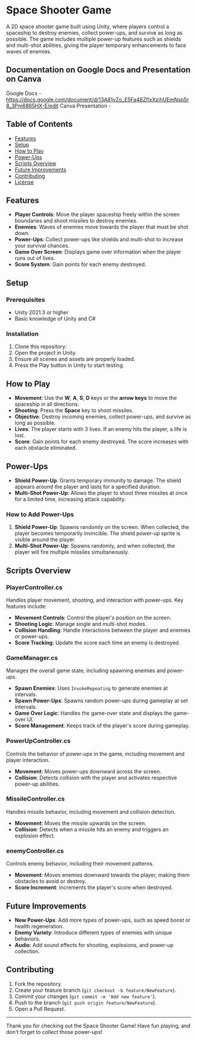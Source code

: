 # Space Shooter Game

A 2D space shooter game built using Unity, where players control a spaceship to destroy enemies, collect power-ups, and survive as long as possible. The game includes multiple power-up features such as shields and multi-shot abilities, giving the player temporary enhancements to face waves of enemies.

## Documentation on Google Docs and Presentation on Canva
Google Docs - https://docs.google.com/document/d/13A81vZo_E5Fa48ZfIxXzjhUEmNsp5r8_3Pm6865HX-E/edit
Canva Presentation - 
## Table of Contents

- [Features](#features)
- [Setup](#setup)
- [How to Play](#how-to-play)
- [Power-Ups](#power-ups)
- [Scripts Overview](#scripts-overview)
- [Future Improvements](#future-improvements)
- [Contributing](#contributing)
- [License](#license)

## Features

- **Player Controls**: Move the player spaceship freely within the screen boundaries and shoot missiles to destroy enemies.
- **Enemies**: Waves of enemies move towards the player that must be shot down.
- **Power-Ups**: Collect power-ups like shields and multi-shot to increase your survival chances.
- **Game Over Screen**: Displays game over information when the player runs out of lives.
- **Score System**: Gain points for each enemy destroyed.

## Setup

### Prerequisites

- Unity 2021.3 or higher
- Basic knowledge of Unity and C#

### Installation

1. Clone this repository:
2. Open the project in Unity.
3. Ensure all scenes and assets are properly loaded.
4. Press the Play button in Unity to start testing.

## How to Play

- **Movement**: Use the **W**, **A**, **S**, **D** keys or the **arrow keys** to move the spaceship in all directions.
- **Shooting**: Press the **Space** key to shoot missiles.
- **Objective**: Destroy incoming enemies, collect power-ups, and survive as long as possible.
- **Lives**: The player starts with 3 lives. If an enemy hits the player, a life is lost.
- **Score**: Gain points for each enemy destroyed. The score increases with each obstacle eliminated.

## Power-Ups

- **Shield Power-Up**: Grants temporary immunity to damage. The shield appears around the player and lasts for a specified duration.
- **Multi-Shot Power-Up**: Allows the player to shoot three missiles at once for a limited time, increasing attack capability.

### How to Add Power-Ups

1. **Shield Power-Up**: Spawns randomly on the screen. When collected, the player becomes temporarily invincible. The shield power-up sprite is visible around the player.
2. **Multi-Shot Power-Up**: Spawns randomly, and when collected, the player will fire multiple missiles simultaneously.

## Scripts Overview

### PlayerController.cs

Handles player movement, shooting, and interaction with power-ups. Key features include:

- **Movement Controls**: Control the player's position on the screen.
- **Shooting Logic**: Manage single and multi-shot modes.
- **Collision Handling**: Handle interactions between the player and enemies or power-ups.
- **Score Tracking**: Update the score each time an enemy is destroyed.

### GameManager.cs

Manages the overall game state, including spawning enemies and power-ups.

- **Spawn Enemies**: Uses `InvokeRepeating` to generate enemies at intervals.
- **Spawn Power-Ups**: Spawns random power-ups during gameplay at set intervals.
- **Game Over Logic**: Handles the game-over state and displays the game-over UI.
- **Score Management**: Keeps track of the player's score during gameplay.

### PowerUpController.cs

Controls the behavior of power-ups in the game, including movement and player interaction.

- **Movement**: Moves power-ups downward across the screen.
- **Collision**: Detects collision with the player and activates respective power-up abilities.

### MissileController.cs

Handles missile behavior, including movement and collision detection.

- **Movement**: Moves the missile upwards on the screen.
- **Collision**: Detects when a missile hits an enemy and triggers an explosion effect.

### enemyController.cs

Controls enemy behavior, including their movement patterns.

- **Movement**: Moves enemies downward towards the player, making them obstacles to avoid or destroy.
- **Score Increment**: Increments the player's score when destroyed.

## Future Improvements

- **New Power-Ups**: Add more types of power-ups, such as speed boost or health regeneration.
- **Enemy Variety**: Introduce different types of enemies with unique behaviors.
- **Audio**: Add sound effects for shooting, explosions, and power-up collection.

## Contributing

1. Fork the repository.
2. Create your feature branch (`git checkout -b feature/NewFeature`).
3. Commit your changes (`git commit -m 'Add new feature'`).
4. Push to the branch (`git push origin feature/NewFeature`).
5. Open a Pull Request.

---





Thank you for checking out the Space Shooter Game! Have fun playing, and don't forget to collect those power-ups!
